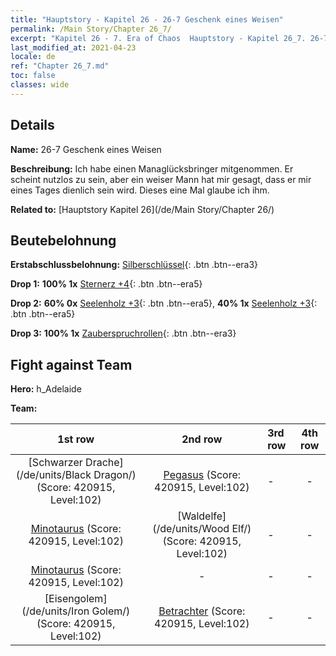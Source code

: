 ```yaml
---
title: "Hauptstory - Kapitel 26 - 26-7 Geschenk eines Weisen"
permalink: /Main Story/Chapter 26_7/
excerpt: "Kapitel 26 - 7. Era of Chaos  Hauptstory - Kapitel 26_7. 26-7 Geschenk eines Weisen"
last_modified_at: 2021-04-23
locale: de
ref: "Chapter 26_7.md"
toc: false
classes: wide
---
```


## Details

 **Name:** 26-7 Geschenk eines Weisen

 **Beschreibung:** Ich habe einen Managlücksbringer mitgenommen. Er scheint nutzlos zu sein, aber ein weiser Mann hat mir gesagt, dass er mir eines Tages dienlich sein wird. Dieses eine Mal glaube ich ihm.

 **Related to:** [Hauptstory Kapitel 26](/de/Main Story/Chapter 26/)

## Beutebelohnung

 **Erstabschlussbelohnung:** [Silberschlüssel](/ItemsDE/con_693/){: .btn .btn--era3}

 **Drop 1:** **100% 1x** [Sternerz +4](/ItemsDE/mat_89/){: .btn .btn--era5}

 **Drop 2:** **60% 0x** [Seelenholz +3](/ItemsDE/mat_83/){: .btn .btn--era5}, **40% 1x** [Seelenholz +3](/ItemsDE/mat_83/){: .btn .btn--era5}

 **Drop 3:** **100% 1x** [Zauberspruchrollen](/ItemsDE/con_694/){: .btn .btn--era3}


## Fight against Team
 **Hero:** h_Adelaide

 **Team:**


  | 1st row | 2nd row | 3rd row | 4th row |
  |:----:|:----:|:----|:----:|
  | [Schwarzer Drache](/de/units/Black Dragon/) (Score: 420915, Level:102)  | [Pegasus](/de/units/Pegasus/) (Score: 420915, Level:102)  | - | - |
  | [Minotaurus](/de/units/Minotaur/) (Score: 420915, Level:102)  | [Waldelfe](/de/units/Wood Elf/) (Score: 420915, Level:102)  | - | - |
  | [Minotaurus](/de/units/Minotaur/) (Score: 420915, Level:102)  | - | - | - |
  | [Eisengolem](/de/units/Iron Golem/) (Score: 420915, Level:102)  | [Betrachter](/de/units/Beholder/) (Score: 420915, Level:102)  | - | - |


